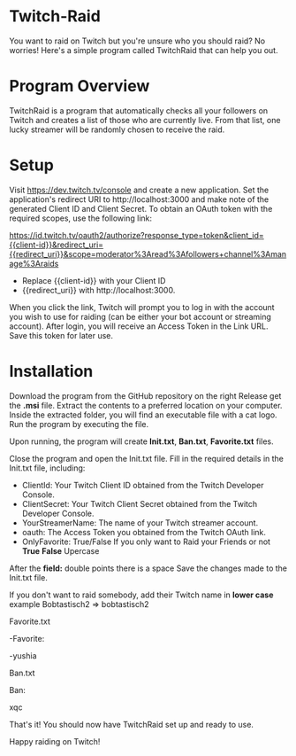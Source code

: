 # Twitch-Raid

You want to raid on Twitch but you're unsure who you should raid? No worries! Here's a simple program called TwitchRaid that can help you out.

# Program Overview

TwitchRaid is a program that automatically checks all your followers on Twitch and creates a list of those who are currently live. From that list, one lucky streamer will be randomly chosen to receive the raid.

# Setup

Visit https://dev.twitch.tv/console and create a new application.
Set the application's redirect URI to http://localhost:3000 and make note of the generated Client ID and Client Secret.
To obtain an OAuth token with the required scopes, use the following link:


https://id.twitch.tv/oauth2/authorize?response_type=token&client_id={{client-id}}&redirect_uri={{redirect_uri}}&scope=moderator%3Aread%3Afollowers+channel%3Amanage%3Araids

- Replace {{client-id}} with your Client ID
- {{redirect_uri}} with http://localhost:3000.

When you click the link, Twitch will prompt you to log in with the account you wish to use for raiding (can be either your bot account or streaming account). After login, you will receive an Access Token in the Link URL. Save this token for later use.

# Installation

Download the program from the GitHub repository on the right Release get the **.msi** file. 
Extract the contents to a preferred location on your computer.
Inside the extracted folder, you will find an executable file with a cat logo.
Run the program by executing the file.

Upon running, the program will create **Init.txt**, **Ban.txt**, **Favorite.txt** files.

Close the program and open the Init.txt file.
Fill in the required details in the Init.txt file, including:
- ClientId: Your Twitch Client ID obtained from the Twitch Developer Console.
- ClientSecret: Your Twitch Client Secret obtained from the Twitch Developer Console.
- YourStreamerName: The name of your Twitch streamer account.
- oauth: The Access Token you obtained from the Twitch OAuth link.
- OnlyFavorite: True/False  If you only want to Raid your Friends or not **True** **False** Upercase 

After the **field:** double points there is a space
Save the changes made to the Init.txt file.

If you don't want to raid somebody, add their Twitch name in **lower case** example Bobtastisch2 => bobtastisch2

Favorite.txt

-Favorite:

-yushia

Ban.txt

Ban:

xqc
 
That's it! You should now have TwitchRaid set up and ready to use.

Happy raiding on Twitch!

